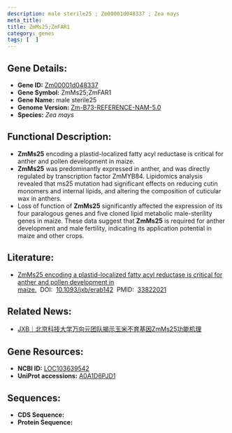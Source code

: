```yaml
---
description: male sterile25 ; Zm00001d048337 ; Zea mays
meta_title:
title: ZmMs25;ZmFAR1
category: genes
tags: [  ]
---
```


## Gene Details:
- **Gene ID:**	[Zm00001d048337](https://www.maizegdb.org/gene_center/gene/Zm00001d048337)
- **Gene Symbol:** ZmMs25;ZmFAR1
- **Gene Name:** male sterile25
- **Genome Version:** [Zm-B73-REFERENCE-NAM-5.0](https://www.maizegdb.org/genome/assembly/Zm-B73-REFERENCE-NAM-5.0)
- **Species:** *Zea mays*

## Functional Description:
   - **ZmMs25** encoding a plastid-localized fatty acyl reductase is critical for anther and pollen development in maize.
   - **ZmMs25** was predominantly expressed in anther, and was directly regulated by transcription factor ZmMYB84. Lipidomics analysis revealed that ms25 mutation had significant effects on reducing cutin monomers and internal lipids, and altering the composition of cuticular wax in anthers.
   - Loss of function of **ZmMs25** significantly affected the expression of its four paralogous genes and five cloned lipid metabolic male-sterility genes in maize. These data suggest that **ZmMs25** is required for anther development and male fertility, indicating its application potential in maize and other crops.

## Literature:
   - [ZmMs25 encoding a plastid-localized fatty acyl reductase is critical for anther and pollen development in maize.]( https://academic.oup.com/jxb/article/72/12/4298/6208413)&nbsp;&nbsp;DOI:&nbsp;&nbsp;[10.1093/jxb/erab142](https://academic.oup.com/jxb/article/72/12/4298/6208413)&nbsp;&nbsp;PMID:&nbsp;&nbsp;[33822021](https://pubmed.ncbi.nlm.nih.gov/33822021/)

## Related News:
   - [JXB｜北京科技大学万向元团队揭示玉米不育基因ZmMs25功能机理](https://mp.weixin.qq.com/s?__biz=Mzg3MDEwNDEyMg==&mid=2247507740&idx=3&sn=09041ce0f23b65f0f6a7115c7b8e3198&chksm=ce907249f9e7fb5f18b27c02fa3274666cf0334e8a32b5165cde4d66e3e7cacd7367cc96f45e&scene=27#wechat_redirect)

## Gene Resources:
- **NCBI ID:** [LOC103639542](https://www.ncbi.nlm.nih.gov/gene/?term=LOC103639542)
- **UniProt accessions:** [A0A1D6PJD1](https://www.uniprot.org/uniprotkb/A0A1D6PJD1/entry)

## Sequences:
- **CDS Sequence:**
- **Protein Sequence:**
